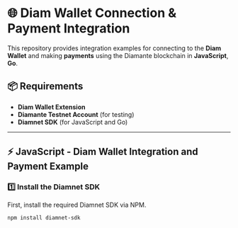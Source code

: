 # 🌐 Diam Wallet Connection & Payment Integration

This repository provides integration examples for connecting to the **Diam Wallet** and making **payments** using the Diamante blockchain in **JavaScript**, **Go**.

## 📦 Requirements

- **Diam Wallet Extension**
- **Diamante Testnet Account** (for testing)
- **Diamnet SDK** (for JavaScript and Go)

---

## ⚡ JavaScript - Diam Wallet Integration and Payment Example

### 1️⃣ **Install the Diamnet SDK**
First, install the required Diamnet SDK via NPM.

```bash
npm install diamnet-sdk
